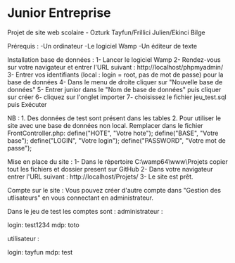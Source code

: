 # Junior Entreprise
Projet de site web scolaire - Ozturk Tayfun/Frillici Julien/Ekinci Bilge

Prérequis :
-Un ordinateur
-Le logiciel Wamp
-Un éditeur de texte

Installation base de données :
1- Lancer le logiciel Wamp
2- Rendez-vous sur votre navigateur et entrer l'URL suivant : http://localhost/phpmyadmin/
3- Entrer vos identifiants (local : login = root, pas de mot de passe) pour la base de données
4- Dans le menu de droite cliquer sur "Nouvelle base de données"
5- Entrer junior dans le "Nom de base de données" puis cliquer sur créer
6- cliquez sur l'onglet importer
7- choisissez le fichier jeu_test.sql puis Exécuter

NB : 	1. Des données de test sont présent dans les tables
	2. Pour utiliser le site avec une base de données non local.
	Remplacer dans le fichier FrontController.php:
	define("HOTE",     "Votre hote");
    	define("BASE",     "Votre base");
    	define("LOGIN",    "Votre login");
    	define("PASSWORD", "Votre mot de passe");

Mise en place du site :
1- Dans le répertoire C:\wamp64\www\Projets copier tout les fichiers et dossier present sur GitHub
2- Dans votre navigateur entrer l'URL suivant : http://localhost/Projets/ 
3- Le site est prêt.

Compte sur le site :
Vous pouvez créer d'autre compte dans "Gestion des utlisateurs" en vous connectant en administrateur.

Dans le jeu de test les comptes sont : 
administrateur :

login: test1234 
mdp: toto

utilisateur :

login: tayfun
mdp: test